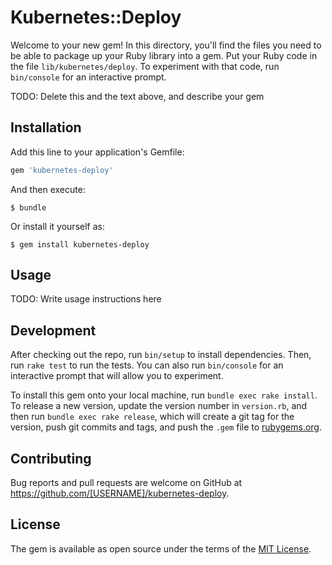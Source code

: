 # Kubernetes::Deploy

Welcome to your new gem! In this directory, you'll find the files you need to be able to package up your Ruby library into a gem. Put your Ruby code in the file `lib/kubernetes/deploy`. To experiment with that code, run `bin/console` for an interactive prompt.

TODO: Delete this and the text above, and describe your gem

## Installation

Add this line to your application's Gemfile:

```ruby
gem 'kubernetes-deploy'
```

And then execute:

    $ bundle

Or install it yourself as:

    $ gem install kubernetes-deploy

## Usage

TODO: Write usage instructions here

## Development

After checking out the repo, run `bin/setup` to install dependencies. Then, run `rake test` to run the tests. You can also run `bin/console` for an interactive prompt that will allow you to experiment.

To install this gem onto your local machine, run `bundle exec rake install`. To release a new version, update the version number in `version.rb`, and then run `bundle exec rake release`, which will create a git tag for the version, push git commits and tags, and push the `.gem` file to [rubygems.org](https://rubygems.org).

## Contributing

Bug reports and pull requests are welcome on GitHub at https://github.com/[USERNAME]/kubernetes-deploy.


## License

The gem is available as open source under the terms of the [MIT License](http://opensource.org/licenses/MIT).

